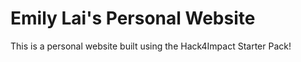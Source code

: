 # Emily Lai's Personal Website

This is a personal website built using the Hack4Impact Starter Pack!
